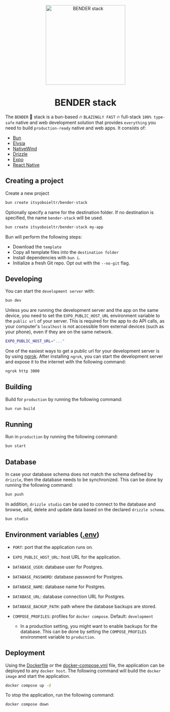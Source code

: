 <p align="center">
  <img src="https://github.com/itsyoboieltr/bender-stack/assets/72046715/9b20eaa6-5e01-4b12-aa01-afc56c90d7d5" width="250" alt="BENDER stack">
</p>

<h1 align="center">
  BENDER stack
</h1>

The `BENDER` 🤖 stack is a bun-based 🔥 `BLAZINGLY FAST` 🔥 full-stack `100% type-safe` native and web development solution that provides `everything` you need to build `production-ready` native and web apps. It consists of:

- [Bun](https://bun.sh)
- [Elysia](https://elysiajs.com)
- [NativeWind](https://www.nativewind.dev/)
- [Drizzle](https://orm.drizzle.team)
- [Expo](https://expo.dev/)
- [React Native](https://reactnative.dev/)

## Creating a project

Create a new project

```bash
bun create itsyoboieltr/bender-stack
```

Optionally specify a name for the destination folder. If no destination is specified, the name `bender-stack` will be used.

```bash
bun create itsyoboieltr/bender-stack my-app
```

Bun will perform the following steps:

- Download the `template`
- Copy all template files into the `destination folder`
- Install dependencies with `bun i`.
- Initialize a fresh Git repo. Opt out with the `--no-git` flag.

## Developing

You can start the `development server` with:

```bash
bun dev
```

Unless you are running the development server and the app on the same device, you need to set the `EXPO_PUBLIC_HOST_URL` environment variable to the `public url` of your server. This is required for the app to do API calls, as your computer's `localhost` is not accessible from external devices (such as your phone), even if they are on the same network.

```bash
EXPO_PUBLIC_HOST_URL="..."
```

One of the easiest ways to get a public url for your development server is by using [ngrok](https://ngrok.com/). After installing `ngrok`, you can start the development server and expose it to the internet with the following command:

```bash
ngrok http 3000
```

## Building

Build for `production` by running the following command:

```bash
bun run build
```

## Running

Run in `production` by running the following command:

```bash
bun start
```

## Database

In case your database schema does not match the schema defined by `drizzle`, then the database needs to be synchronized. This can be done by running the following command:

```bash
bun push
```

In addition, `drizzle studio` can be used to connect to the database and browse, add, delete and update data based on the declared `drizzle schema`.

```bash
bun studio
```

## Environment variables ([.env](.env.example))

- `PORT`: port that the application runs on.

- `EXPO_PUBLIC_HOST_URL`: host URL for the application.

- `DATABASE_USER`: database user for Postgres.

- `DATABASE_PASSWORD`: database password for Postgres.

- `DATABASE_NAME`: database name for Postgres.

- `DATABASE_URL`: database connection URL for Postgres.

- `DATABASE_BACKUP_PATH`: path where the database backups are stored.

- `COMPOSE_PROFILES`: profiles for `docker compose`. Default: `development`
  - In a production setting, you might want to enable backups for the database. This can be done by setting the `COMPOSE_PROFILES` environment variable to `production`.

## Deployment

Using the [Dockerfile](Dockerfile) or the [docker-compose.yml](docker-compose.yml) file, the application can be deployed to any `docker host`. The following command will build the `docker image` and start the application.

```bash
docker compose up -d
```

To stop the application, run the following command:

```bash
docker compose down
```

